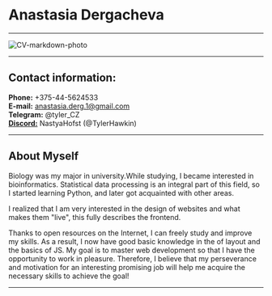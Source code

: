 # Anastasia Dergacheva

---

![CV-markdown-photo](https://cdn-icons-png.flaticon.com/512/2784/2784445.png "photo for cv")

---

## Contact information:
**Phone:** +375-44-5624533   
**E-mail:** anastasia.derg.1@gmail.com   
**Telegram:** @tyler_CZ   
**[Discord:](https://discord.com/ "Discord")** NastyaHofst (@TylerHawkin) 

---

## About Myself
Biology was my major in university.While studying, I became interested in bioinformatics. Statistical data processing is an integral part of this field, so I started learning Python, and later got acquainted with other areas.

I realized that I am very interested in the design of websites and what makes them "live", this fully describes the frontend.

Thanks to open resources on the Internet, I can freely study and improve my skills. As a result, I now have good basic knowledge in the of layout and the basics of JS.
My goal is to master web development so that I have the opportunity to work in pleasure.
Therefore, I believe that my perseverance and motivation for an interesting promising job will help me acquire the necessary skills to achieve the goal!

---
